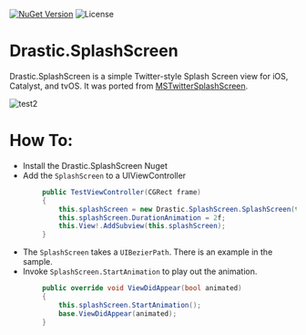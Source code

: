 [![NuGet Version](https://img.shields.io/nuget/v/Drastic.SplashScreen.svg)](https://www.nuget.org/packages/Drastic.SplashScreen/) ![License](https://img.shields.io/badge/License-MIT-blue.svg)

# Drastic.SplashScreen

Drastic.SplashScreen is a simple Twitter-style Splash Screen view for iOS, Catalyst, and tvOS. It was ported from [MSTwitterSplashScreen](https://github.com/mateuszszklarek/MSTwitterSplashScreen).

![test2](https://user-images.githubusercontent.com/898335/226174297-d02a9784-cf86-44cb-9be9-297af16da310.gif)

# How To:

- Install the Drastic.SplashScreen Nuget
- Add the `SplashScreen` to a UIViewController

```csharp
        public TestViewController(CGRect frame)
        {
            this.splashScreen = new Drastic.SplashScreen.SplashScreen(this.TwitterPath(), UIColor.Blue, UIColor.White);
            this.splashScreen.DurationAnimation = 2f;
            this.View!.AddSubview(this.splashScreen);
        }
```

- The `SplashScreen` takes a `UIBezierPath`. There is an example in the sample.
- Invoke `SplashScreen.StartAnimation` to play out the animation.

```csharp
        public override void ViewDidAppear(bool animated)
        {
            this.splashScreen.StartAnimation();
            base.ViewDidAppear(animated);
        }
```

